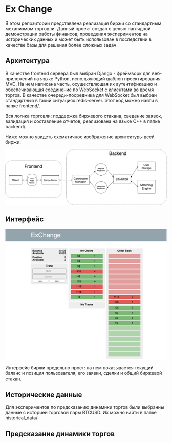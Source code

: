 # Ex Change

В этом репозитории представлена реализация биржи со стандартным механизмом торговли. Данный проект создан с целью наглядной демонстрации работы финансов, проведения экспериментов на исторических данных и может быть использован в последствии в качестве базы для решения более сложных задач.

## Архитектура
В качестве frontend сервера был выбран Django - фреймворк для веб-приложений на языке Python, использующий шаблон проектирования MVC. На нем написана часть,  осуществлющая их аутентификацию и обеспечивающая соединение по WebSocket с клиентами во время торгов. В качестве очереди-посредника для WebSocket был выбран стандартный в такий ситуациях redis-server. Этот код можно найти в папке frontend/.

Вся логика торговли: поддержка биржевого стакана, сведение заявок, валидация и составление отчетов, реализована на языке C++ в папке backend/.

Ниже можно увидеть схематичное изображение архитектуры всей биржи:

![Alt text](presentation/market_schema.png?raw=true "Market Schema")

## Интерфейс
![Alt text](presentation/screenshot.png?raw=true "Screenshot")

Интерфейс биржи предельно прост: на нем показывается текущий баланс и позиция пользователя, его заявки, сделки и общий биржевой стакан.

## Исторические данные
Для экспериментов по предсказанию динамики торгов были выбранны данные с историей торговой пары BTCUSD. Их можно найти в папке historical_data/

## Предсказание динамики торгов

